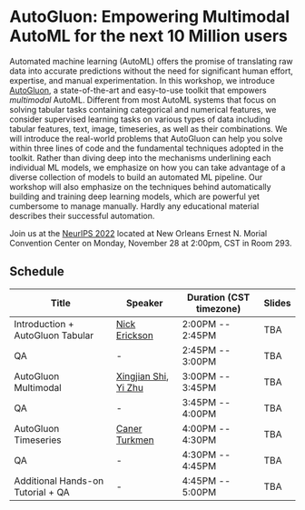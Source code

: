 # AutoGluon: Empowering Multimodal AutoML for the next 10 Million users

Automated machine learning (AutoML) offers the promise of translating raw data into accurate predictions without the need for 
significant human effort, expertise, and manual experimentation. In this workshop, we introduce [AutoGluon](https://github.com/awslabs/autogluon), 
a state-of-the-art and easy-to-use toolkit that empowers *multimodal* AutoML. Different from most AutoML systems that focus on solving tabular tasks 
containing categorical and numerical features, we consider supervised learning tasks on various types of data including tabular 
features, text, image, timeseries, as well as their combinations. We will introduce the real-world problems that AutoGluon can help you 
solve within three lines of code and the fundamental techniques adopted in the toolkit.
Rather than diving deep into the mechanisms underlining each individual ML models, 
we emphasize on how you can take advantage of a diverse collection of models to build an automated ML pipeline.
Our workshop will also emphasize on the techniques behind automatically building and training deep learning models, 
which are powerful yet cumbersome to manage manually. Hardly any educational material describes their successful automation.

Join us at the [NeurIPS 2022](https://nips.cc/) located at New Orleans Ernest N. Morial Convention Center on Monday, November 28 at 2:00pm, CST in 
Room 293.


## Schedule

| Title                             | Speaker                                                                               | Duration (CST timezone) | Slides | 
|-----------------------------------|---------------------------------------------------------------------------------------|-------------------------|--------|
| Introduction + AutoGluon Tabular  | [Nick Erickson](https://github.com/Innixma)                                           | 2:00PM -- 2:45PM        | TBA    |
| QA                                | -                                                                                     | 2:45PM -- 3:00PM        | TBA    |
| AutoGluon Multimodal              | [Xingjian Shi](https://github.com/sxjscience), [Yi Zhu](https://github.com/bryanyzhu) | 3:00PM -- 3:45PM        | TBA    |
| QA                                | -                                                                                     | 3:45PM -- 4:00PM        | TBA    |
| AutoGluon Timeseries              | [Caner Turkmen](https://github.com/canerturkmen)                                      | 4:00PM -- 4:30PM        | TBA    |
| QA                                | -                                                                                     | 4:30PM -- 4:45PM        | TBA    |
| Additional Hands-on Tutorial + QA | -                                                                                     | 4:45PM -- 5:00PM        | TBA    |
